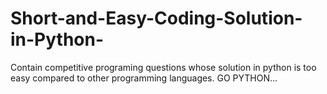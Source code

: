 # Short-and-Easy-Coding-Solution-in-Python-
Contain competitive programing questions whose solution in python is too easy compared to other programming languages. GO PYTHON...
